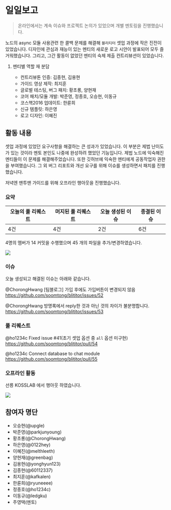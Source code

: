 # 일일보고

> 온라인에서는 계속 이슈와 프로젝트 논의가 있었으며 개별 멘토링을 진행했습니다.

노드의 async 모듈 사용관련 한 콜백 문제를 해결해 `블리티터` 셋업 과정에 작은 진전이 있었습니다. 디자인에 관심과 재능이 있는 멘티의 새로운 로고 시안이 발표되어 모두 즐거워했습니다.
그리고, 그간 활동이 없었던 멘티의 숙제 제출 컨트리뷰션이 있었습니다.

1. 멘티별 역할 재 분담

    - 컨트리뷰톤 인증: 김종현, 김용현
    - 가이드 영상 제작: 최지훈
    - 글로벌 테스팅, 버그 패치: 황초롱, 양현재
    - 코어 패치/모듈 개발: 박준영, 정종호, 오승현, 이동규
    - 코스핵2016 업데이트: 한륜희
    - 신규 템플릿: 하은영
    - 로고 디자인: 이혜진

## 활동 내용

셋업 과정에 있었던 요구사항을 해결하는 큰 성과가 있었습니다. 이 부분은 제법 난이도가 있는 것이라 멘토 본인도 나중에 완성하려 했었던 기능입니다. 제법 노드에 익숙해진 멘티들이 이 문제를 해결해주었습니다.
또한 깃허브에 익숙한 멘티에게 공동작업자 권한을 부여했습니다.
그 외 버그 리포트와 개선 요구를 위해 이슈를 생성하면서 패치를 진행했습니다.

저녁엔 맨투맨 가이드를 위해 오프라인 행아웃을 진행했습니다.

### 요약

| 오늘의 풀 리퀘스트 | 머지된 풀 리퀘스트 | 오늘 생성된 이슈 | 종결된 이슈 |
| --- | --- | --- | --- |
| 4건 | 4건 | 2건 | 6건 |

4명의 멤버가 14 커밋을 수행했으며 45 개의 파일을 추가/변경하였습니다.

![](https://dl.dropboxusercontent.com/u/53671575/kosshack2016-team8-2016-09-28-1.png)

### 이슈

오늘 생성되고 해결된 이슈는 아래와 같습니다.

@ChorongHwang
[팀블로그] 가입 후에도 가입버튼이 변경되지 않음 https://github.com/soomtong/blititor/issues/52

@ChorongHwang
방명록에서 reply한 것과 아닌 것의 차이가 불분명합니다. https://github.com/soomtong/blititor/issues/53

### 풀 리퀘스트

@ho1234c
Fixed issue #41(초기 셋업 옵션 중 `all` 옵션 미구현) https://github.com/soomtong/blititor/pull/54

@ho1234c 
Connect database to chat module https://github.com/soomtong/blititor/pull/55

### 오프라인 활동

선릉 KOSSLAB 에서 행아웃 하였습니다.

![](https://dl.dropboxusercontent.com/u/53671575/kosshack2016-team8-2016-09-28-2.png)

## 참여자 명단

- 오승현(@upgle)
- 박준영(@parkjunyoung)
- 황초롱(@ChorongHwang)
- 하은영(@0122hey)
- 이혜진(@melthleeth)
- 양현재(@greenbag)
- 김용현(@yonghyun123)
- 김종현(@60112337)
- 최지훈(@kafkalen)
- 한륜희(@ryuneeee)
- 정종호(@ho1234c)
- 이동규(@ledgku)
- 주영택(멘토)
